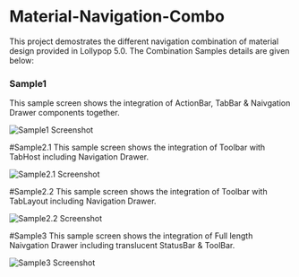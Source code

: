 # Material-Navigation-Combo
This project demostrates the different navigation combination of material design provided in Lollypop 5.0. The Combination Samples details are given below: 

### Sample1
This sample screen shows the integration of ActionBar, TabBar & Naivgation Drawer components together.

![Sample1 Screenshot](http://i.imgur.com/mc62esc.png)

#Sample2.1
This sample screen shows the integration of Toolbar with TabHost including Navigation Drawer.

![Sample2.1 Screenshot](http://i.imgur.com/zFoKCOe.png)

#Sample2.2
This sample screen shows the integration of Toolbar with TabLayout including Navigation Drawer.

![Sample2.2 Screenshot](http://i.imgur.com/9uKzJzv.png)

#Sample3
This sample screen shows the integration of Full length Naivgation Drawer including translucent StatusBar & ToolBar.

![Sample3 Screenshot](http://i.imgur.com/ZXnXXne.png)
